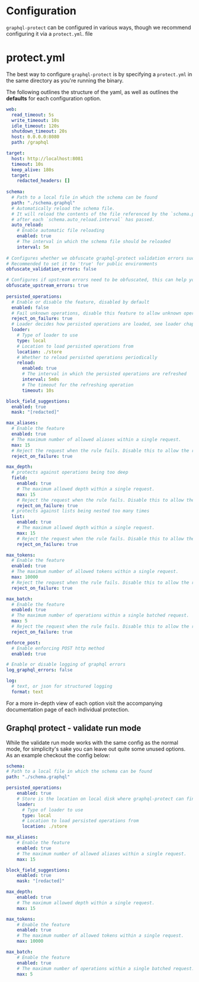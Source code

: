 # Configuration

`graphql-protect` can be configured in various ways, though we recommend configuring it via a `protect.yml`. file

<!-- TOC -->

# protect.yml

The best way to configure `graphql-protect` is by specifying a `protect.yml` in the same directory as you're running the binary.

The following outlines the structure of the yaml, as well as outlines the **defaults** for each configuration option.

```yaml
web:
  read_timeout: 5s
  write_timeout: 10s
  idle_timeout: 120s
  shutdown_timeout: 20s
  host: 0.0.0.0:8080
  path: /graphql

target:
  host: http://localhost:8081
  timeout: 10s
  keep_alive: 180s
  target:
    redacted_headers: []
      
schema:
  # Path to a local file in which the schema can be found
  path: "./schema.graphql"
  # Automatically reload the schema file. 
  # It will reload the contents of the file referenced by the `schema.path` configuration option
  # after each `schema.auto_reload.interval` has passed.
  auto_reload:
    # Enable automatic file reloading
    enabled: true
    # The interval in which the schema file should be reloaded
    interval: 5m
    
# Configures whether we obfuscate graphql-protect validation errors such as max_aliases/max_tokens
# Recommended to set it to 'true' for public environments
obfuscate_validation_errors: false

# Configures if upstream errors need to be obfuscated, this can help you hide internals of your upstream landscape
obfuscate_upstream_errors: true
    
persisted_operations:
  # Enable or disable the feature, disabled by default
  enabled: false
  # Fail unknown operations, disable this feature to allow unknown operations to reach your GraphQL API
  reject_on_failure: true
  # Loader decides how persisted operations are loaded, see loader chapter for more details
  loader:
    # Type of loader to use
    type: local
    # Location to load persisted operations from
    location: ./store
    # Whether to reload persisted operations periodically
    reload:
      enabled: true
      # The interval in which the persisted operations are refreshed
      interval: 5m0s
      # The timeout for the refreshing operation
      timeout: 10s

block_field_suggestions:
  enabled: true
  mask: "[redacted]"

max_aliases:
  # Enable the feature
  enabled: true
  # The maximum number of allowed aliases within a single request.
  max: 15
  # Reject the request when the rule fails. Disable this to allow the request
  reject_on_failure: true

max_depth:
  # protects against operations being too deep
  field:
    enabled: true
    # The maximum allowed depth within a single request.
    max: 15
    # Reject the request when the rule fails. Disable this to allow the request
    reject_on_failure: true
  # protects against lists being nested too many times
  list:
    enabled: true
    # The maximum allowed depth within a single request.
    max: 15
    # Reject the request when the rule fails. Disable this to allow the request
    reject_on_failure: true

max_tokens:
  # Enable the feature
  enabled: true
  # The maximum number of allowed tokens within a single request.
  max: 10000
  # Reject the request when the rule fails. Disable this to allow the request regardless of token count.
  reject_on_failure: true

max_batch:
  # Enable the feature
  enabled: true
  # The maximum number of operations within a single batched request.
  max: 5
  # Reject the request when the rule fails. Disable this to allow the request regardless of token count.
  reject_on_failure: true

enforce_post:
  # Enable enforcing POST http method
  enabled: true

# Enable or disable logging of graphql errors
log_graphql_errors: false

log:
  # text, or json for structured logging
  format: text
```

For a more in-depth view of each option visit the accompanying documentation page of each individual protection.

## Graphql protect - validate run mode
While the validate run mode works with the same config as the normal mode, for simplicity's sake you can leave out quite some unused options.
As an example checkout the config below:

```yaml
schema:
# Path to a local file in which the schema can be found
path: "./schema.graphql"

persisted_operations:
    enabled: true
    # Store is the location on local disk where graphql-protect can find the persisted operations, it loads any `*.json` files on disk
    loader:
      # Type of loader to use
      type: local
      # Location to load persisted operations from
      location: ./store

max_aliases:
    # Enable the feature
    enabled: true
    # The maximum number of allowed aliases within a single request.
    max: 15

block_field_suggestions:
    enabled: true
    mask: "[redacted]"

max_depth:
    enabled: true
    # The maximum allowed depth within a single request.
    max: 15

max_tokens:
    # Enable the feature
    enabled: true
    # The maximum number of allowed tokens within a single request.
    max: 10000

max_batch:
    # Enable the feature
    enabled: true
    # The maximum number of operations within a single batched request.
    max: 5
```
